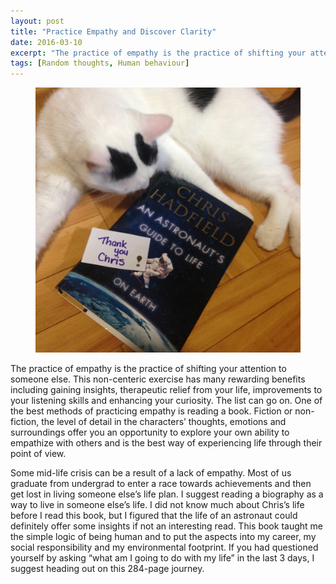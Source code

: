 ```yaml
---
layout: post
title: "Practice Empathy and Discover Clarity"
date: 2016-03-10
excerpt: "The practice of empathy is the practice of shifting your attention to someone else. This non-enteric exercise has many rewarding benefits including gaining insights, therapeutic relief, improvements to your listening skills and enhancing your curiosity."
tags: [Random thoughts, Human behaviour]
---
```


 
<figure>
	<img src="/assets/img/RandomPhoto/Chris_Hadfield.jpg">
</figure>

The practice of empathy is the practice of shifting your attention to someone else. This non-centeric exercise has many rewarding benefits including gaining insights, therapeutic relief from your life, improvements to your listening skills and enhancing your curiosity. The list can go on. One of the best methods of practicing empathy is reading a book. Fiction or non-fiction, the level of detail in the characters’ thoughts, emotions and surroundings offer you an opportunity to explore your own ability to empathize with others and is the best way of experiencing life through their point of view.
 
Some mid-life crisis can be a result of a lack of empathy. Most of us graduate from undergrad to enter a race towards achievements and then get lost in living someone else’s life plan. I suggest reading a biography as a way to live in someone else’s life. I did not know much about Chris’s life before I read this book, but I figured that the life of an astronaut could definitely offer some insights if not an interesting read. This book taught me the simple logic of being human and to put the aspects into my career, my social responsibility and my environmental footprint. If you had questioned yourself by asking “what am I going to do with my life” in the last 3 days, I suggest heading out on this 284-page journey.


